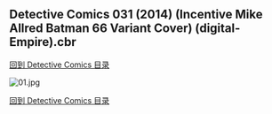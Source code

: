 ## Detective Comics 031 (2014) (Incentive Mike Allred Batman 66 Variant Cover) (digital-Empire).cbr


[回到 Detective Comics 目录](https://github.com/alicewish/markdown/blob/master/series/Detective-Comics.md)


![01.jpg](https://wx1.sinaimg.cn/large/6a9fdecagy1fq335m4jm5j21hc2a17wi.jpg)

[回到 Detective Comics 目录](https://github.com/alicewish/markdown/blob/master/series/Detective-Comics.md)

